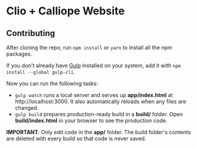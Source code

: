 # Clio + Calliope Website

## Contributing

After cloning the repo, run `npm install` or `yarn` to install all the npm packages.

If you don't already have [Gulp](https://github.com/gulpjs/gulp/blob/master/docs/getting-started.md#getting-started) installed on your system, add it with `npm install --global gulp-cli`.

Now you can run the following tasks:

- `gulp watch` runs a local server and serves up **app/index.html** at http://localhost:3000. It also automatically reloads when any files are changed.
- `gulp build` prepares production-ready build in a **build/** folder. Open **build/index.html** in your browser to see the production code.

**IMPORTANT**: Only edit code in the **app/** folder. The build folder's contents are deleted with every build so that code is never saved.
